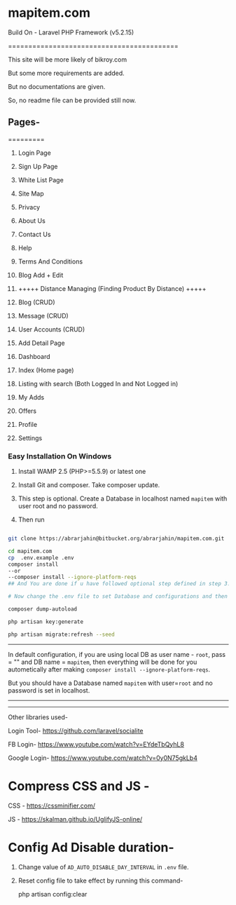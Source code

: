 # mapitem.com

Build On - Laravel PHP Framework (v5.2.15)

==========================================

This site will be more likely of bikroy.com

But some more requirements are added.

But no documentations are given.

So, no readme file can be provided still now.


## Pages-
=========

 1. Login Page

 2. Sign Up Page

 3. White List Page

 4. Site Map

 5. Privacy

 6. About Us

 7. Contact Us

 8. Help

 9. Terms And Conditions

 10. Blog Add + Edit

 11. +++++ Distance Managing (Finding Product By Distance) +++++

 12. Blog (CRUD)

 13. Message (CRUD)

 14. User Accounts (CRUD)

 15. Add Detail Page

 16. Dashboard

 17. Index (Home page)

 18. Listing with search (Both Logged In and Not Logged in)

 19. My Adds

 20. Offers

 21. Profile

 22. Settings


### Easy Installation On Windows

1. Install WAMP 2.5 (PHP>=5.5.9) or latest one

2. Install Git and composer. Take composer update.

3. This step is optional. Create a Database in localhost named `mapitem` with user root and no password.

4. Then run

```bash

git clone https://abrarjahin@bitbucket.org/abrarjahin/mapitem.com.git

cd mapitem.com
cp  .env.example .env
composer install
--or
--composer install --ignore-platform-reqs
## And You are done if u have followed optional step defined in step 3. If you did not follow, then continue.

# Now change the .env file to set Database and configurations and then run the bellow codes

composer dump-autoload

php artisan key:generate

php artisan migrate:refresh --seed

```

-------------------------------------------------------------------------------

In default configuration, if you are using local DB as user name - `root`, pass = "" and DB name = `mapitem`, then everything will be done for you autometically after making `composer install --ignore-platform-reqs`.

But you should have a Database named `mapitem` with user=`root` and no password is set in localhost.

-------------------------------------------------------------------------------

------------------------

Other libraries used-

Login Tool- https://github.com/laravel/socialite

FB Login- https://www.youtube.com/watch?v=EYdeTbQyhL8

Google Login- https://www.youtube.com/watch?v=0y0N75gkLb4

# Compress CSS and JS -

CSS - https://cssminifier.com/

JS - https://skalman.github.io/UglifyJS-online/

# Config Ad Disable duration-

1. Change value of `AD_AUTO_DISABLE_DAY_INTERVAL` in `.env` file.

2. Reset config file to take effect by running this command-

	php artisan config:clear
